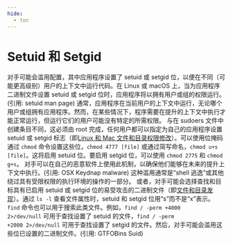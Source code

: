 ```yaml
---
hide:
  - toc
---
```


# Setuid 和 Setgid

对手可能会滥用配置，其中应用程序设置了 setuid 或 setgid 位，以便在不同（可能更高级别）用户的上下文中运行代码。在 Linux 或 macOS 上，当为应用程序二进制文件设置 setuid 或 setgid 位时，应用程序将以拥有用户或组的权限运行。(引用: setuid man page) 通常，应用程序在当前用户的上下文中运行，无论哪个用户或组拥有应用程序。然而，在某些情况下，程序需要在提升的上下文中执行才能正常运行，但运行它们的用户可能没有特定的所需权限。  与在 sudoers 文件中创建条目不同，这必须由 root 完成，任何用户都可以指定为自己的应用程序设置 setuid 或 setgid 标志（即[Linux 和 Mac 文件和目录权限修改](https://attack.mitre.org/techniques/T1222/002)）。可以使用位掩码通过 <code>chmod</code> 命令设置这些位，<code>chmod 4777 [file]</code> 或通过简写命名，<code>chmod u+s [file]</code>。这将启用 setuid 位。要启用 setgid 位，可以使用 <code>chmod 2775</code> 和 <code>chmod g+s</code>。  对手可以在自己的恶意软件上使用此机制，以确保他们能够在未来的提升上下文中执行。(引用: OSX Keydnap malware) 这种滥用通常是“shell 逃逸”或其他绕过具有受限权限的执行环境的操作的一部分。  或者，对手可能会选择查找和目标具有已启用 setuid 或 setgid 位的易受攻击的二进制文件（即[文件和目录发现](https://attack.mitre.org/techniques/T1083)）。通过 <code>ls -l</code> 查看文件属性时，setuid 和 setgid 位用“s”而不是“x”表示。<code>find</code> 命令也可以用于搜索此类文件。例如，<code>find / -perm +4000 2>/dev/null</code> 可用于查找设置了 setuid 的文件，<code>find / -perm +2000 2>/dev/null</code> 可用于查找设置了 setgid 的文件。然后，对手可能会滥用这些位已设置的二进制文件。(引用: GTFOBins Suid)
